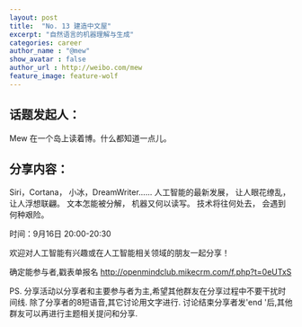 ```yaml
---
layout: post
title:  "No. 13 建造中文屋"
excerpt: "自然语言的机器理解与生成"
categories: career
author_name : "@mew"
show_avatar : false
author_url : http://weibo.com/mew
feature_image: feature-wolf
---
```


## 话题发起人：
Mew 在一个岛上读着博。什么都知道一点儿。

## 分享内容：
Siri，Cortana，
小冰，DreamWriter……
人工智能的最新发展，
让人眼花缭乱，
让人浮想联翩。
文本怎能被分解，
机器又何以读写。
技术将往何处去，
会遇到何种艰险。

时间：9月16日 20:00-20:30

欢迎对人工智能有兴趣或在人工智能相关领域的朋友一起分享！

确定能参与者,戳表单报名 http://openmindclub.mikecrm.com/f.php?t=0eUTxS

PS. 分享活动以分享者和主要参与者为主,希望其他群友在分享过程中不要干扰时间线. 除了分享者的8短语音,其它讨论用文字进行.
讨论结束分享者发'end '后,其他群友可以再进行主题相关提问和分享.

